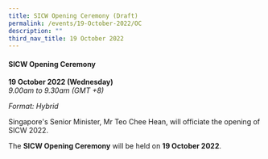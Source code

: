 ```yaml
---
title: SICW Opening Ceremony (Draft)
permalink: /events/19-October-2022/OC
description: ""
third_nav_title: 19 October 2022
---
```

#### **SICW Opening Ceremony**

**19 October 2022 (Wednesday)**  
*9.00am to 9.30am (GMT +8)*

*Format: Hybrid*

Singapore's Senior Minister, Mr Teo Chee Hean, will officiate the opening of SICW 2022.

The **SICW Opening Ceremony** will be held on **19 October 2022**.